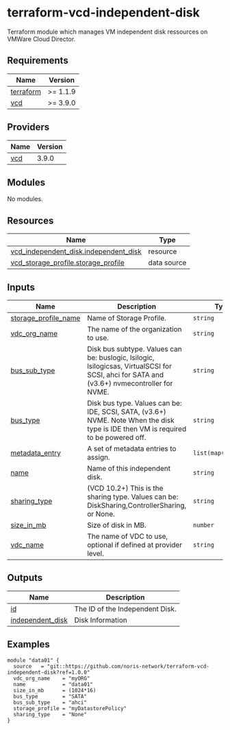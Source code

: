 # terraform-vcd-independent-disk

Terraform module which manages VM independent disk ressources on VMWare Cloud Director.

<!-- BEGIN_TF_DOCS -->
## Requirements

| Name | Version |
|------|---------|
| <a name="requirement_terraform"></a> [terraform](#requirement\_terraform) | >= 1.1.9 |
| <a name="requirement_vcd"></a> [vcd](#requirement\_vcd) | >= 3.9.0 |

## Providers

| Name | Version |
|------|---------|
| <a name="provider_vcd"></a> [vcd](#provider\_vcd) | 3.9.0 |

## Modules

No modules.

## Resources

| Name | Type |
|------|------|
| [vcd_independent_disk.independent_disk](https://registry.terraform.io/providers/vmware/vcd/latest/docs/resources/independent_disk) | resource |
| [vcd_storage_profile.storage_profile](https://registry.terraform.io/providers/vmware/vcd/latest/docs/data-sources/storage_profile) | data source |

## Inputs

| Name | Description | Type | Default | Required |
|------|-------------|------|---------|:--------:|
| <a name="input_storage_profile_name"></a> [storage\_profile\_name](#input\_storage\_profile\_name) | Name of Storage Profile. | `string` | n/a | yes |
| <a name="input_vdc_org_name"></a> [vdc\_org\_name](#input\_vdc\_org\_name) | The name of the organization to use. | `string` | n/a | yes |
| <a name="input_bus_sub_type"></a> [bus\_sub\_type](#input\_bus\_sub\_type) | Disk bus subtype. Values can be: buslogic, lsilogic, lsilogicsas, VirtualSCSI for SCSI, ahci for SATA and (v3.6+) nvmecontroller for NVME. | `string` | `null` | no |
| <a name="input_bus_type"></a> [bus\_type](#input\_bus\_type) | Disk bus type. Values can be: IDE, SCSI, SATA, (v3.6+) NVME. Note When the disk type is IDE then VM is required to be powered off. | `string` | `null` | no |
| <a name="input_metadata_entry"></a> [metadata\_entry](#input\_metadata\_entry) | A set of metadata entries to assign. | `list(map(string))` | `[]` | no |
| <a name="input_name"></a> [name](#input\_name) | Name of this independent disk. | `string` | `null` | no |
| <a name="input_sharing_type"></a> [sharing\_type](#input\_sharing\_type) | (VCD 10.2+) This is the sharing type. Values can be: DiskSharing,ControllerSharing, or None. | `string` | `null` | no |
| <a name="input_size_in_mb"></a> [size\_in\_mb](#input\_size\_in\_mb) | Size of disk in MB. | `number` | `null` | no |
| <a name="input_vdc_name"></a> [vdc\_name](#input\_vdc\_name) | The name of VDC to use, optional if defined at provider level. | `string` | `null` | no |

## Outputs

| Name | Description |
|------|-------------|
| <a name="output_id"></a> [id](#output\_id) | The ID of the Independent Disk. |
| <a name="output_independent_disk"></a> [independent\_disk](#output\_independent\_disk) | Disk Information |
<!-- END_TF_DOCS -->

## Examples

```
module "data01" {
  source   = "git::https://github.com/noris-network/terraform-vcd-independent-disk?ref=1.0.0"
  vdc_org_name    = "myORG"
  name            = "data01"
  size_in_mb      = (1024*16)
  bus_type        = "SATA"
  bus_sub_type    = "ahci"
  storage_profile = "myDatastorePolicy"
  sharing_type    = "None"
}
```
